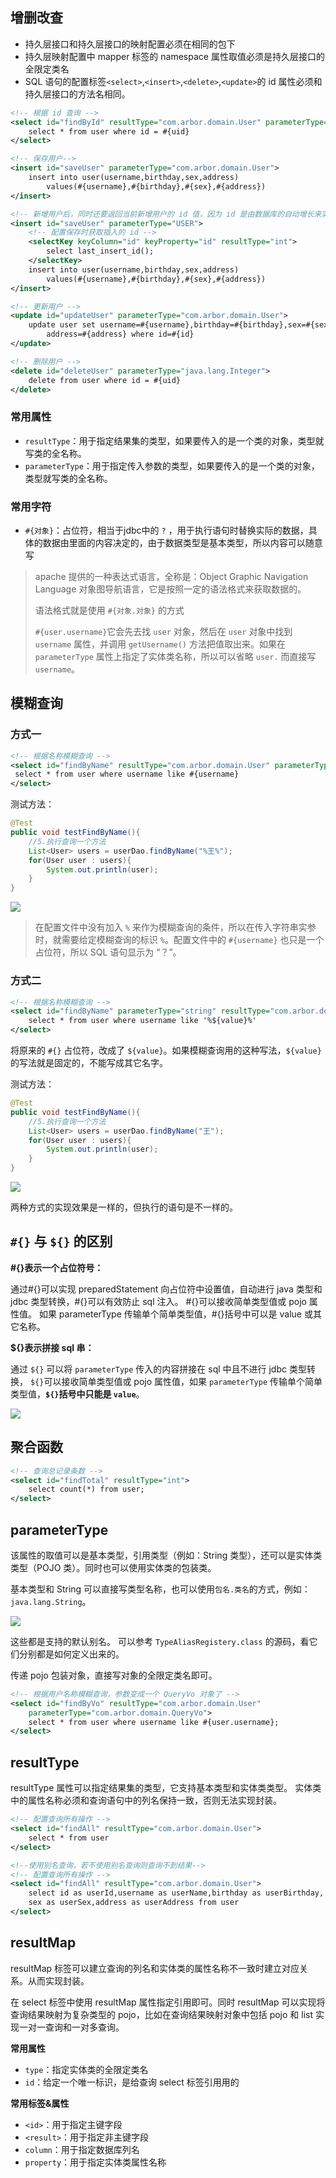 
## 增删改查

- 持久层接口和持久层接口的映射配置必须在相同的包下
- 持久层映射配置中 mapper 标签的 namespace 属性取值必须是持久层接口的全限定类名
- SQL 语句的配置标签`<select>`,`<insert>`,`<delete>`,`<update>`的 id 属性必须和持久层接口的方法名相同。

```xml
<!-- 根据 id 查询 -->
<select id="findById" resultType="com.arbor.domain.User" parameterType="int">
	select * from user where id = #{uid}
</select>

<!-- 保存用户-->
<insert id="saveUser" parameterType="com.arbor.domain.User">
	insert into user(username,birthday,sex,address) 
    	values(#{username},#{birthday},#{sex},#{address})
</insert>

<!-- 新增用户后，同时还要返回当前新增用户的 id 值，因为 id 是由数据库的自动增长来实现的，所以就相当于我们要在新增后将自动增长 auto_increment 的值返回 -->
<insert id="saveUser" parameterType="USER">
	<!-- 配置保存时获取插入的 id -->
    <selectKey keyColumn="id" keyProperty="id" resultType="int">
		select last_insert_id();
	</selectKey>
	insert into user(username,birthday,sex,address) 
		values(#{username},#{birthday},#{sex},#{address})
</insert>

<!-- 更新用户 -->
<update id="updateUser" parameterType="com.arbor.domain.User">
	update user set username=#{username},birthday=#{birthday},sex=#{sex},
		address=#{address} where id=#{id}
</update>

<!-- 删除用户 -->
<delete id="deleteUser" parameterType="java.lang.Integer">
	delete from user where id = #{uid}
</delete>
```


### 常用属性

- `resultType`：用于指定结果集的类型，如果要传入的是一个类的对象，类型就写类的全名称。
- `parameterType`：用于指定传入参数的类型，如果要传入的是一个类的对象，类型就写类的全名称。

### 常用字符

- `#{对象}`：占位符，相当于jdbc中的 `?` ，用于执行语句时替换实际的数据，具体的数据由里面的内容决定的，由于数据类型是基本类型，所以内容可以随意写

>  apache 提供的一种表达式语言，全称是：Object Graphic Navigation Language 对象图导航语言，它是按照一定的语法格式来获取数据的。
>  
>  语法格式就是使用 `#{对象.对象}` 的方式
>  
>  `#{user.username}`它会先去找 `user` 对象，然后在 `user` 对象中找到 `username` 属性，并调用 `getUsername()` 方法把值取出来。如果在 `parameterType` 属性上指定了实体类名称，所以可以省略  `user.` 而直接写 `username`。


## 模糊查询

### 方式一

```xml
<!-- 根据名称模糊查询 -->
<select id="findByName" resultType="com.arbor.domain.User" parameterType="String">
 select * from user where username like #{username}
</select>
```

测试方法：

```java
@Test
public void testFindByName(){
	//5.执行查询一个方法
	List<User> users = userDao.findByName("%王%");
	for(User user : users){
		System.out.println(user);
	}
}
```


![](assets/MyBatisCRUD操作/file-20250519112349762.png)

> 在配置文件中没有加入 `%` 来作为模糊查询的条件，所以在传入字符串实参时，就需要给定模糊查询的标识 `%`。配置文件中的 `#{username}` 也只是一个占位符，所以 SQL 语句显示为 “？”。


### 方式二

```xml
<!-- 根据名称模糊查询 -->
<select id="findByName" parameterType="string" resultType="com.arbor.domain.User">
	select * from user where username like '%${value}%'
</select>
```

将原来的 `#{}` 占位符，改成了 `${value}`。如果模糊查询用的这种写法，`${value}`的写法就是固定的，不能写成其它名字。

测试方法：
```java
@Test
public void testFindByName(){
	//5.执行查询一个方法
	List<User> users = userDao.findByName("王");
	for(User user : users){
		System.out.println(user);
	}
}
```
  
![](assets/MyBatisCRUD操作/file-20250519112658188.png)

两种方式的实现效果是一样的，但执行的语句是不一样的。

## `#{}` 与 `${}` 的区别

**#{}表示一个占位符号：**

通过#{}可以实现 preparedStatement 向占位符中设置值，自动进行 java 类型和 jdbc 类型转换，#{}可以有效防止 sql 注入。 #{}可以接收简单类型值或 pojo 属性值。 如果 parameterType 传输单个简单类型值，#{}括号中可以是 value 或其它名称。

**${}表示拼接 sql 串：**

通过 `${}` 可以将 `parameterType` 传入的内容拼接在 sql 中且不进行 jdbc 类型转换， `${}`可以接收简单类型值或 pojo 属性值，如果 `parameterType` 传输单个简单类型值，**`${}`括号中只能是 `value`**。

![](assets/MyBatisCRUD操作/file-20250519151640678.png)


## 聚合函数

```xml
<!-- 查询总记录条数 -->
<select id="findTotal" resultType="int">
	select count(*) from user;
</select>
```


## parameterType

该属性的取值可以是基本类型，引用类型（例如：String 类型），还可以是实体类类型（POJO 类）。同时也可以使用实体类的包装类。

基本类型和 String 可以直接写类型名称，也可以使用`包名.类名`的方式，例如：`java.lang.String`。

![](assets/MyBatisCRUD操作/file-20250520213914327.png)


这些都是支持的默认别名。
可以参考 `TypeAliasRegistery.class` 的源码，看它们分别都是如何定义出来的。

传递 pojo 包装对象，直接写对象的全限定类名即可。

```xml
<!-- 根据用户名称模糊查询，参数变成一个 QueryVo 对象了 -->
<select id="findByVo" resultType="com.arbor.domain.User"
	parameterType="com.arbor.domain.QueryVo">
	select * from user where username like #{user.username};
</select>
```

## resultType

resultType 属性可以指定结果集的类型，它支持基本类型和实体类类型。
实体类中的属性名称必须和查询语句中的列名保持一致，否则无法实现封装。

```xml
<!-- 配置查询所有操作 -->
<select id="findAll" resultType="com.arbor.domain.User">
	select * from user
</select>

<!--使用别名查询，若不使用别名查询则查询不到结果-->
<!-- 配置查询所有操作 -->
<select id="findAll" resultType="com.arbor.domain.User">
	select id as userId,username as userName,birthday as userBirthday,
	sex as userSex,address as userAddress from user
</select>
```

## resultMap

resultMap 标签可以建立查询的列名和实体类的属性名称不一致时建立对应关系。从而实现封装。

在 select 标签中使用 resultMap 属性指定引用即可。同时 resultMap 可以实现将查询结果映射为复杂类型的 pojo，比如在查询结果映射对象中包括 pojo 和 list 实现一对一查询和一对多查询。

**常用属性**
- `type`：指定实体类的全限定类名
- `id`：给定一个唯一标识，是给查询 select 标签引用用的

**常用标签&属性**
- `<id>`：用于指定主键字段
- `<result>`：用于指定非主键字段
- `column`：用于指定数据库列名
- `property`：用于指定实体类属性名称

